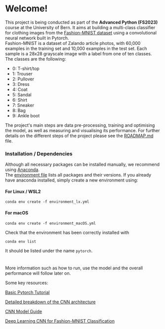 # Welcome!
This project is being conducted as part of the **Advanced Python (FS2023)** course at the University of Bern. It aims at building a multi-class classifier for clothing images from the [Fashion-MNIST dataset](https://github.com/zalandoresearch/fashion-mnist) using a convolutional neural network built in Pytorch.   
Fashion-MNIST is a dataset of Zalando article photos, with 60,000 examples in the training set and 10,000 examples in the test set. Each sample is a 28x28 grayscale image with a label from one of ten classes.
The classes are the following:

* 0: T-shirt/top
* 1: Trouser
* 2: Pullover
* 3: Dress
* 4: Coat
* 5: Sandal
* 6: Shirt
* 7: Sneaker
* 8: Bag
* 9: Ankle boot

The project's main steps are data pre-processing, training and optimising the model, as well as measuring and visualising its performance.
For further details on the different steps of the project please see the [ROADMAP.md](ROADMAP.md) file.

### Installation / Dependencies

Although all necessary packages can be installed manually, we recommend using [Anaconda](https://www.anaconda.com/download#downloads).   
The [environment file](./environment.yml) lists all packages and their versions. If you already have anaconda installed, simply create a new environment using:      

#### For Linux / WSL2
`conda env create -f environment_lx.yml`  

#### For macOS   
`conda env create -f environment_macOS.yml`   

Check that the environment has been correctly installed with   

`conda env list`

It should be listed under the name `pytorch`.   

#

More information such as how to run, use the model and the overall performance will follow later on.

Some key resources:

[Basic Pytorch Tutorial](https://pytorch.org/tutorials/beginner/blitz/cifar10_tutorial.html)

[Detailed breakdown of the CNN architecture](https://cs231n.github.io/convolutional-networks/)

[CNN Model Guide ](https://www.kaggle.com/code/pavansanagapati/a-simple-cnn-model-beginner-guide)

[Deep Learning CNN for Fashion-MNIST Classification ](https://machinelearningmastery.com/how-to-develop-a-cnn-from-scratch-for-fashion-mnist-clothing-classification/)




